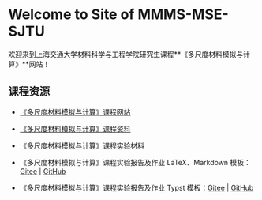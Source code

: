 # Welcome to Site of MMMS-MSE-SJTU

欢迎来到上海交通大学材料科学与工程学院研究生课程**《多尺度材料模拟与计算》**网站！

## 课程资源

- [《多尺度材料模拟与计算》课程网站](https://mmms.seekanotherland.xyz/)

- [《多尺度材料模拟与计算》课程资料](https://gitee.com/yangsl306/courses-mse-sjtu/tree/main/3-%E5%A4%9A%E5%B0%BA%E5%BA%A6%E6%9D%90%E6%96%99%E6%A8%A1%E6%8B%9F%E4%B8%8E%E8%AE%A1%E7%AE%97)

- [《多尺度材料模拟与计算》课程实验材料](https://gitee.com/yangsl306/MMMS)

- 《多尺度材料模拟与计算》课程实验报告及作业 LaTeX、Markdown 模板：[Gitee](https://gitee.com/yangsl306/report-template-MMMS) | [GitHub](https://github.com/Bit-Part-young/report-template-MMMS)

- 《多尺度材料模拟与计算》课程实验报告及作业 Typst 模板：[Gitee](https://gitee.com/yangsl306/report-template-MMMS-typst) | [GitHub](https://github.com/Bit-Part-young/report-template-MMMS-typst)
